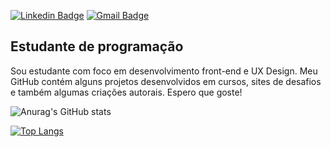[![Linkedin Badge](https://img.shields.io/badge/-LinkedIn-blue?style=flat&logo=Linkedin&logoColor=white&link=https://www.linkedin.com/in/amandaalvesreis/)](https://www.linkedin.com/in/amandaalvesreis/)
[![Gmail Badge](https://img.shields.io/badge/-Gmail-c14438?style=flat&logo=Gmail&logoColor=white&link=mailto:amandareisdw@gmail.com)](mailto:amandareisdw@gmail.com)

## Estudante de programação 

Sou estudante com foco em desenvolvimento front-end e UX Design. Meu GitHub contém alguns projetos desenvolvidos em cursos, sites de desafios e também algumas criações autorais. 
Espero que goste!

![Anurag's GitHub stats](https://github-readme-stats.vercel.app/api?username=amanda-a-reis&show_icons=true&theme=tokyonight)

[![Top Langs](https://github-readme-stats.vercel.app/api/top-langs/?username=amanda-a-reis&layout=compact&theme=tokyonight)](https://github.com/anuraghazra/github-readme-stats)
